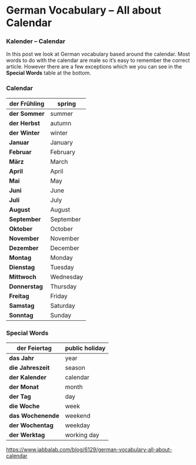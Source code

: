 # German Vocabulary – All about Calendar



### Kalender – Calendar

In this post we look at German vocabulary based around the calendar. Most words to do with the calendar are male so it’s easy to remember the correct article. However there are a few exceptions which we you can see in the **Special Words** table at the bottom.

### Calendar

| **der Frühling** | spring    |
| ---------------- | --------- |
| **der Sommer**   | summer    |
| **der Herbst**   | autumn    |
| **der Winter**   | winter    |
| **Januar**       | January   |
| **Februar**      | February  |
| **März**         | March     |
| **April**        | April     |
| **Mai**          | May       |
| **Juni**         | June      |
| **Juli**         | July      |
| **August**       | August    |
| **September**    | September |
| **Oktober**      | October   |
| **November**     | November  |
| **Dezember**     | December  |
| **Montag**       | Monday    |
| **Dienstag**     | Tuesday   |
| **Mittwoch**     | Wednesday |
| **Donnerstag**   | Thursday  |
| **Freitag**      | Friday    |
| **Samstag**      | Saturday  |
| **Sonntag**      | Sunday    |

 

### Special Words

| **der Feiertag**   | public holiday |
| ------------------ | -------------- |
| **das Jahr**       | year           |
| **die Jahreszeit** | season         |
| **der Kalender**   | calendar       |
| **der Monat**      | month          |
| **der Tag**        | day            |
| **die Woche**      | week           |
| **das Wochenende** | weekend        |
| **der Wochentag**  | weekday        |
| **der Werktag**    | working day    |



https://www.jabbalab.com/blog/6129/german-vocabulary-all-about-calendar                    